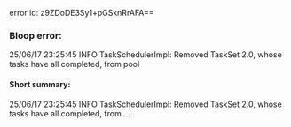 error id: z9ZDoDE3Sy1+pGSknRrAFA==
### Bloop error:

25/06/17 23:25:45 INFO TaskSchedulerImpl: Removed TaskSet 2.0, whose tasks have all completed, from pool
#### Short summary: 

25/06/17 23:25:45 INFO TaskSchedulerImpl: Removed TaskSet 2.0, whose tasks have all completed, from ...